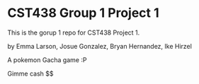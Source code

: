 CST438 Group 1 Project 1
========================
This is the gorup 1 repo for CST438 Project 1.

by Emma Larson, Josue Gonzalez, Bryan Hernandez, Ike Hirzel

A pokemon Gacha game :P

Gimme cash $$
